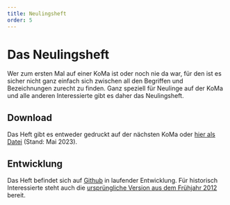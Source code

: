 ```yaml
---
title: Neulingsheft
order: 5
---
```


# Das Neulingsheft

Wer zum ersten Mal auf einer KoMa ist oder noch nie da war, für den ist es sicher nicht ganz einfach sich zwischen all den Begriffen und Bezeichnungen zurecht zu finden. Ganz speziell für Neulinge auf der KoMa und alle anderen Interessierte gibt es daher das Neulingsheft.

## Download

Das Heft gibt es entweder gedruckt auf der nächsten KoMa oder [hier als Datei](https://file.komapedia.org/Neulingsheft.pdf) (Stand: Mai 2023).

## Entwicklung

Das Heft befindet sich auf [Github](https://github.com/Die-KoMa/neulingsheft.git) in laufender Entwicklung. Für historisch Interessierte steht auch die [ursprüngliche Version aus dem Frühjahr 2012](https://file.komapedia.org/Neulingsheft_%282012%29.pdf) bereit.
